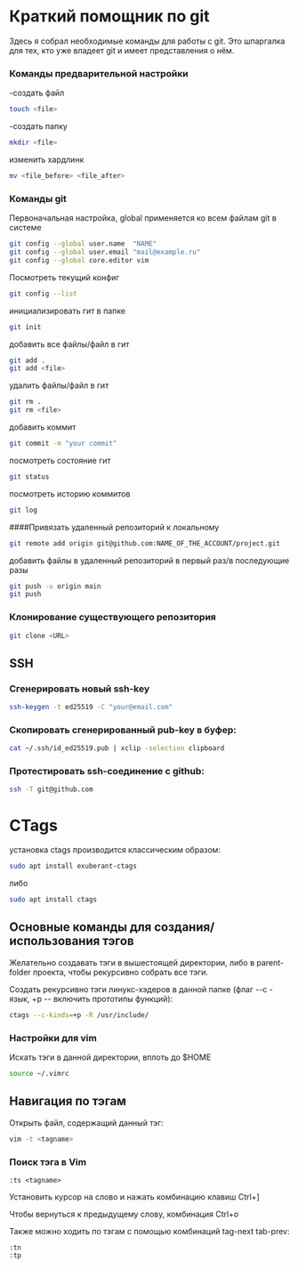 # Краткий помощник по git

Здесь я собрал необходимые команды для работы с git.
Это шпаргалка для тех, кто уже владеет git и имеет представления о нём.

### Команды предварительной настройки
-создать файл
```bash
touch <file>   
```
-создать папку
```bash
mkdir <file>   
```
изменить хардлинк
```bash
mv <file_before> <file_after>
```

### Команды git

Первоначальная настройка, global применяется ко всем файлам git в системе
```bash
git config --global user.name  "NAME"
git config --global user.email "mail@example.ru" 
git config --global core.editor vim
```

Посмотреть текущий конфиг
```bash
git config --list
```
инициализировать гит в папке
```bash
git init
```
добавить все файлы/файл в гит
```bash
git add .
git add <file>
```

удалить файлы/файл в гит
```bash
git rm .
git rm <file>
```
добавить коммит
```bash
git commit -m "your commit"
```
посмотреть состояние гит
```bash
git status
```
посмотреть историю коммитов
```bash
git log
```

####Привязать удаленный репозиторий к локальному 
```bash
git remote add origin git@github.com:NAME_OF_THE_ACCOUNT/project.git
```

добавить файлы в удаленный репозиторий в первый раз/в последующие разы
```bash
git push -u origin main
git push
```

### Клонирование существующего репозитория
```bash
git clone <URL>
```
## SSH
### Сгенерировать новый ssh-key
```bash
ssh-keygen -t ed25519 -C "your@email.com"
```
### Скопировать сгенерированный pub-key в буфер:
```bash
cat ~/.ssh/id_ed25519.pub | xclip -selection clipboard
```
### Протестировать ssh-соединение с github:
```bash
ssh -T git@github.com
```

# CTags

установка ctags производится классическим образом:
```bash
sudo apt install exuberant-ctags
```
либо
```bash
sudo apt install ctags
```

## Основные команды для создания/использования тэгов
Желательно создавать тэги в вышестоящей директории, либо в parent-folder проекта, чтобы рекурсивно собрать все тэги.

Создать рекурсивно тэги линукс-хэдеров в данной папке (флаг --c - язык, +p -- включить прототипы функций):
```bash
ctags --c-kinds=+p -R /usr/include/
```
### Настройки для vim
Искать тэги в данной директории, вплоть до $HOME
```bash
source ~/.vimrc
```
## Навигация по тэгам
Открыть файл, содержащий данный тэг:
```bash
vim -t <tagname>
```
### Поиск тэга в Vim
```vim
:ts <tagname>
```
Установить курсор на слово и нажать комбинацию клавиш Ctrl+]

Чтобы вернуться к предыдущему слову, комбинация Ctrl+o

Также можно ходить по тэгам с помощью комбинаций tag-next tab-prev:
```vim
:tn
:tp
```
